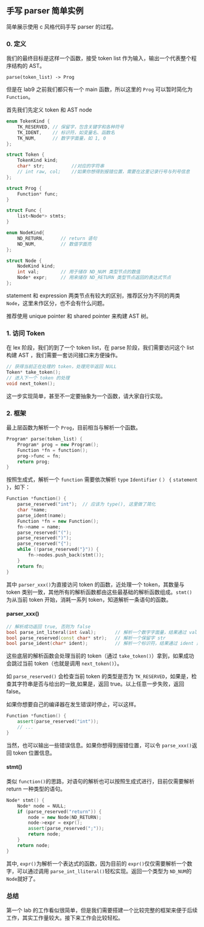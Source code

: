 ## 手写 parser 简单实例

简单展示使用 c 风格代码手写 parser 的过程。

### 0. 定义

我们的最终目标是这样一个函数，接受 token list 作为输入，输出一个代表整个程序结构的 AST。

```
parse(token_list) -> Prog
```

但是在 lab9 之前我们都只有一个 main 函数，所以这里的 `Prog` 可以暂时简化为 `Function`。

首先我们先定义 token 和 AST node

```c++
enum TokenKind {
    TK_RESERVED, // 保留字，包含关键字和各种符号
    TK_IDENT,    // 标识符，如变量名、函数名
    TK_NUM,      // 数字字面量，如 1, 0
};

struct Token {
    TokenKind kind;
    char* str;			//对应的字符串
    // int raw, col;	//如果你想得到报错位置，需要在这里记录行号与列号信息
};
```

```c++
struct Prog {
    Function* func;
}

struct Func {
   	list<Node*> stmts;
}

enum NodeKind{
    ND_RETURN,      // return 语句
    ND_NUM,         // 数值字面亮
};

struct Node {
    NodeKind kind;
    int val;		// 用于储存 ND_NUM 类型节点的数值
    Node* expr;		// 用来储存 ND_RETURN 类型节点返回的表达式节点
};
```

statement 和 expression 两类节点有较大的区别，推荐区分为不同的两类 `Node`，这里未作区分，也不会有什么问题。

推荐使用 unique pointer 和 shared pointer 来构建 AST 树。

### 1. 访问 Token

在 lex 阶段，我们的到了一个 token list，在 parse 阶段，我们需要访问这个 list 构建 AST ，我们需要一套访问接口来方便操作。

```c++
// 获得当前正在处理的 token，处理完毕返回 NULL
Token* take_token();
// 进入下一个 token 的处理
void next_token();
```

这一步实现简单，甚至不一定要抽象为一个函数，请大家自行实现。

### 2. 框架

最上层函数为解析一个 `Prog`，目前相当与解析一个函数。

```c++
Program* parse(token_list) {
    Program* prog = new Program();
    Function *fn = function();
    prog->func = fn;
    return prog;
}
```

按照生成式，解析一个 `function` 需要依次解析 `type` `Identifier` `(` `）` `{` `statement` `}`，如下：

```c++
Function *function() {
    parse_reserved("int"); 	// 应该为 type(), 这里做了简化
    char *name;
    parse_ident(name);
    Function *fn = new Function();
    fn->name = name;
    parse_reserved("(");
    parse_reserved(")");
    parse_reserved("{");
    while (!parse_reserved("}")) {
        fn->nodes.push_back(stmt());
    }
    return fn;
}
```

其中 `parser_xxx()`为直接访问 token 的函数，近处理一个 token，其数量与 token 类别一致，其他所有的解析函数都由这些最基础的解析函数组成。`stmt()` 为从当前 token 开始，消耗一系列 token，知道解析一条语句的函数。

#### parser_xxx()

```c++
// 解析成功返回 true, 否则为 false
bool parse_int_literal(int &val); 		// 解析一个数字字面量，结果通过 val 返回
bool parse_reserved(const char* str);   // 解析一个保留字 str
bool parse_ident(char* ident);			// 解析一个标识符，结果通过 ident 返回
```

这些底层的解析函数会处理当前的 token（通过 `take_token()`）拿到，如果成功会跳过当前 token（也就是调用 `next_token()`）。

如 `parse_reserved()` 会检查当前 token 的类型是否为 `TK_RESERVED`，如果是，检查其字符串是否与给出的一致,如果是，返回 true。以上任意一步失败，返回 false。

如果你想要自己的编译器在发生错误时停止，可以这样。

````c++
Function *function() {
    assert(parse_reserved("int"));
    // ...
}
````

当然，也可以输出一些错误信息。如果你想得到报错位置，可以令 `parse_xxx()`返回 token 位置信息。

#### stmt()

类似 `function()`的思路，对语句的解析也可以按照生成式进行，目前仅需要解析 return 一种类型的语句。

```c++
Node* stmt() {
    Node* node = NULL;
    if (parse_reserved("return")) {   
        node = new Node(ND_RETURN);
        node->expr = expr();
        assert(parse_reserved(";"));
        return node;
    }
    return node;
}
```

其中, `expr()`为解析一个表达式的函数，因为目前的 `expr()`仅仅需要解析一个数字，可以通过调用 `parse_int_lliteral()`轻松实现。返回一个类型为 `ND_NUM`的`Node`就好了。

### 总结

第一个 lab 的工作看似很简单，但是我们需要搭建一个比较完整的框架来便于后续工作，其实工作量较大。接下来工作会比较轻松。



  

